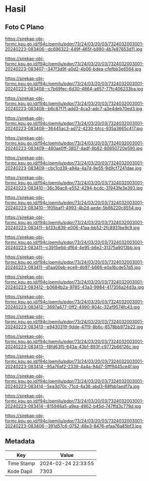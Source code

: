 # Hasil

## Foto C Plano

https://sirekap-obj-formc.kpu.go.id/f94c/pemilu/pdpr/73/24/03/20/03/7324032003001-20240223-083406--dc696322-449f-465f-b890-4b7e87653d11.jpg

https://sirekap-obj-formc.kpu.go.id/f94c/pemilu/pdpr/73/24/03/20/03/7324032003001-20240223-083407--347f3d9f-a0d2-4b06-bdea-cfefbb3e6564.jpg

https://sirekap-obj-formc.kpu.go.id/f94c/pemilu/pdpr/73/24/03/20/03/7324032003001-20240223-083408--c7b69fec-6d30-4864-a657-77fc406233ba.jpg

https://sirekap-obj-formc.kpu.go.id/f94c/pemilu/pdpr/73/24/03/20/03/7324032003001-20240223-083408--b6c67f7f-add3-4ca3-adc7-a3e4deb70ed3.jpg

https://sirekap-obj-formc.kpu.go.id/f94c/pemilu/pdpr/73/24/03/20/03/7324032003001-20240223-083408--36445ac3-ad72-4230-bfcc-935a3665c417.jpg

https://sirekap-obj-formc.kpu.go.id/f94c/pemilu/pdpr/73/24/03/20/03/7324032003001-20240223-083409--480ae0ff-3807-4adf-8b82-80650720e590.jpg

https://sirekap-obj-formc.kpu.go.id/f94c/pemilu/pdpr/73/24/03/20/03/7324032003001-20240223-083409--cbc1cd39-a94a-4a7d-9e55-9d9cf7241dae.jpg

https://sirekap-obj-formc.kpu.go.id/f94c/pemilu/pdpr/73/24/03/20/03/7324032003001-20240223-083410--36c36ac8-e552-4294-bcdc-31943fe3e393.jpg

https://sirekap-obj-formc.kpu.go.id/f94c/pemilu/pdpr/73/24/03/20/03/7324032003001-20240223-083410--1f05baf1-4993-4b2d-aede-5b86220c8554.jpg

https://sirekap-obj-formc.kpu.go.id/f94c/pemilu/pdpr/73/24/03/20/03/7324032003001-20240223-083411--b133c839-e006-41aa-bb52-2fc8931be9c9.jpg

https://sirekap-obj-formc.kpu.go.id/f94c/pemilu/pdpr/73/24/03/20/03/7324032003001-20240223-083411--c3915e6d-df64-4e95-b6e2-31375a9013bb.jpg

https://sirekap-obj-formc.kpu.go.id/f94c/pemilu/pdpr/73/24/03/20/03/7324032003001-20240223-083411--d1aa00eb-ece9-4b97-b666-e0a16cde57d5.jpg

https://sirekap-obj-formc.kpu.go.id/f94c/pemilu/pdpr/73/24/03/20/03/7324032003001-20240223-083412--b0684b2a-9785-43a3-9984-417356a24d3a.jpg

https://sirekap-obj-formc.kpu.go.id/f94c/pemilu/pdpr/73/24/03/20/03/7324032003001-20240223-083412--3697a677-0ff2-4990-804c-32af9574fc43.jpg

https://sirekap-obj-formc.kpu.go.id/f94c/pemilu/pdpr/73/24/03/20/03/7324032003001-20240223-083413--e9430319-9dde-47f9-8b6c-6578bb972b22.jpg

https://sirekap-obj-formc.kpu.go.id/f94c/pemilu/pdpr/73/24/03/20/03/7324032003001-20240223-083413--f8fd63f5-643a-43b1-893f-c9772b66126c.jpg

https://sirekap-obj-formc.kpu.go.id/f94c/pemilu/pdpr/73/24/03/20/03/7324032003001-20240223-083414--95a76af2-2339-4a4a-94d7-5fff9445ce4f.jpg

https://sirekap-obj-formc.kpu.go.id/f94c/pemilu/pdpr/73/24/03/20/03/7324032003001-20240223-083414--5ea3d70c-71cd-4a36-abd3-68fbb1aed17a.jpg

https://sirekap-obj-formc.kpu.go.id/f94c/pemilu/pdpr/73/24/03/20/03/7324032003001-20240223-083414--815946a5-a9ea-4962-b45d-747ffd3c779d.jpg

https://sirekap-obj-formc.kpu.go.id/f94c/pemilu/pdpr/73/24/03/20/03/7324032003001-20240223-083406--391d57c6-0752-48e3-8476-efaa76a85bf3.jpg


## Metadata

| Key        | Value               |
| ---------- | ------------------- |
| Time Stamp | 2024-02-24 22:33:55 |
| Kode Dapil | 7303                |



